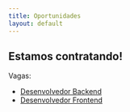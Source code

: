 ```yaml
---
title: Oportunidades
layout: default
---
```


## Estamos contratando!

Vagas:

* [Desenvolvedor Backend](vaga-developer-backend)
* [Desenvolvedor Frontend](vaga-developer-frontend)

